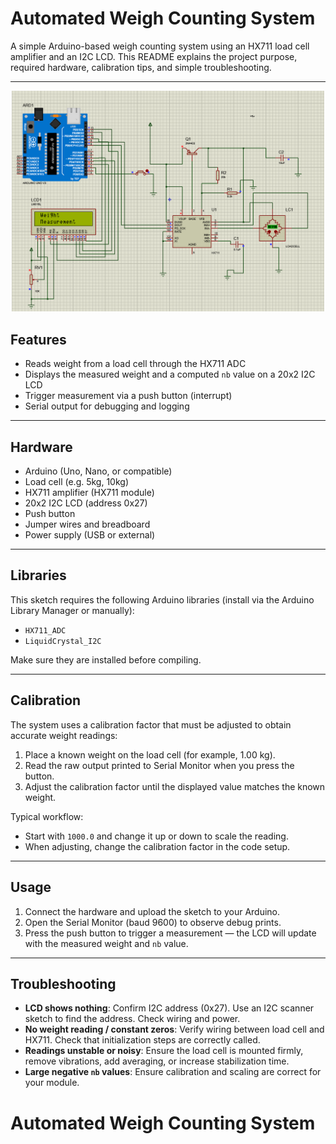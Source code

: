 # Automated Weigh Counting System

A simple Arduino-based weigh counting system using an HX711 load cell amplifier and an I2C LCD. This README explains the project purpose, required hardware, calibration tips, and simple troubleshooting.

---
<p align="center">
  <img src="system.png" width="500" alt="Automated Weigh Counting System">
</p>

## Features

- Reads weight from a load cell through the HX711 ADC
- Displays the measured weight and a computed `nb` value on a 20x2 I2C LCD
- Trigger measurement via a push button (interrupt)
- Serial output for debugging and logging

---

## Hardware

- Arduino (Uno, Nano, or compatible)
- Load cell (e.g. 5kg, 10kg)
- HX711 amplifier (HX711 module)
- 20x2 I2C LCD (address 0x27)
- Push button
- Jumper wires and breadboard
- Power supply (USB or external)

---

## Libraries

This sketch requires the following Arduino libraries (install via the Arduino Library Manager or manually):

- `HX711_ADC`
- `LiquidCrystal_I2C`

Make sure they are installed before compiling.

---

## Calibration

The system uses a calibration factor that must be adjusted to obtain accurate weight readings:

1. Place a known weight on the load cell (for example, 1.00 kg).
2. Read the raw output printed to Serial Monitor when you press the button.
3. Adjust the calibration factor until the displayed value matches the known weight.

Typical workflow:

- Start with `1000.0` and change it up or down to scale the reading.
- When adjusting, change the calibration factor in the code setup.

---

## Usage

1. Connect the hardware and upload the sketch to your Arduino.
2. Open the Serial Monitor (baud 9600) to observe debug prints.
3. Press the push button to trigger a measurement — the LCD will update with the measured weight and `nb` value.

---

## Troubleshooting

- **LCD shows nothing**: Confirm I2C address (0x27). Use an I2C scanner sketch to find the address. Check wiring and power.
- **No weight reading / constant zeros**: Verify wiring between load cell and HX711. Check that initialization steps are correctly called.
- **Readings unstable or noisy**: Ensure the load cell is mounted firmly, remove vibrations, add averaging, or increase stabilization time.
- **Large negative `nb` values**: Ensure calibration and scaling are correct for your module.
# Automated Weigh Counting System
